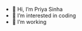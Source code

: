 - 👋 Hi, I’m Priya Sinha
- 👀 I’m interested in coding
- 🌱 I’m working


<!---
Priyasinha123/Priyasinha123 is a ✨ special ✨ repository because its `README.md` (this file) appears on your GitHub profile.
You can click the Preview link to take a look at your changes.
--->
